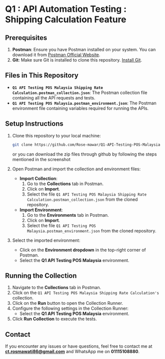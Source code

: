 # Q1 : API Automation Testing : Shipping Calculation Feature


## Prerequisites

1. **Postman**: Ensure you have Postman installed on your system. You can download it from [Postman Official Website](https://www.postman.com/downloads/).
2. **Git**: Make sure Git is installed to clone this repository. [Install Git](https://git-scm.com/).

## Files in This Repository

- **`Q1 API Testing POS Malaysia Shipping Rate Calculation.postman_collection.json`**: The Postman collection file containing all the API requests and tests.
- **`Q1 API Testing POS Malaysia.postman_environment.json`**: The Postman environment file containing variables required for running the APIs.

## Setup Instructions

1. Clone this repository to your local machine:
   ```bash
   git clone https://github.com/Rose-mawar/Q1-API-Testing-POS-Malaysia.git
   ```
   or you can download the zip files through github by following the steps mentioned in the screenshot
   

3. Open Postman and import the collection and environment files:
   - **Import Collection**:
     1. Go to the **Collections** tab in Postman.
     2. Click on **Import**.
     3. Select the file `Q1 API Testing POS Malaysia Shipping Rate Calculation.postman_collection.json` from the cloned repository.
   - **Import Environment**:
     1. Go to the **Environments** tab in Postman.
     2. Click on **Import**.
     3. Select the file `Q1 API Testing POS Malaysia.postman_environment.json` from the cloned repository.

4. Select the imported environment:
   - Click on the **Environment dropdown** in the top-right corner of Postman.
   - Select the **Q1 API Testing POS Malaysia** environment.

## Running the Collection

1. Navigate to the **Collections** tab in Postman.
2. Click on the `Q1 API Testing POS Malaysia Shipping Rate Calculation's` collection.
3. Click on the **Run** button to open the Collection Runner.
4. Configure the following settings in the Collection Runner:
   - Select the **Q1 API Testing POS Malaysia** environment.
5. Click **Run Collection** to execute the tests.

## Contact

If you encounter any issues or have questions, feel free to contact me at **ct.rosmawati86@gmail.com** and WhatsApp me on **01115108880**.

